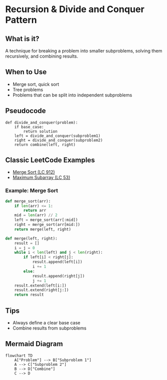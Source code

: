 # Recursion & Divide and Conquer Pattern

## What is it?
A technique for breaking a problem into smaller subproblems, solving them recursively, and combining results.

## When to Use
- Merge sort, quick sort
- Tree problems
- Problems that can be split into independent subproblems

## Pseudocode
```text
def divide_and_conquer(problem):
    if base_case:
        return solution
    left = divide_and_conquer(subproblem1)
    right = divide_and_conquer(subproblem2)
    return combine(left, right)
```

## Classic LeetCode Examples
- [Merge Sort (LC 912)](https://leetcode.com/problems/sort-an-array/)
- [Maximum Subarray (LC 53)](https://leetcode.com/problems/maximum-subarray/)

### Example: Merge Sort
```python
def merge_sort(arr):
    if len(arr) <= 1:
        return arr
    mid = len(arr) // 2
    left = merge_sort(arr[:mid])
    right = merge_sort(arr[mid:])
    return merge(left, right)

def merge(left, right):
    result = []
    i = j = 0
    while i < len(left) and j < len(right):
        if left[i] < right[j]:
            result.append(left[i])
            i += 1
        else:
            result.append(right[j])
            j += 1
    result.extend(left[i:])
    result.extend(right[j:])
    return result
```

## Tips
- Always define a clear base case
- Combine results from subproblems

## Mermaid Diagram

```mermaid
flowchart TD
    A["Problem"] --> B["Subproblem 1"]
    A --> C["Subproblem 2"]
    B --> D["Combine"]
    C --> D
```

